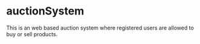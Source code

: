 # auctionSystem
This is an web based auction system where registered users are allowed to buy or sell products.
